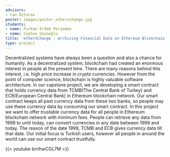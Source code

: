 ```yaml
---
advisors:
- Can Özturan
poster: images/poster_etherxchange.jpg
students:
- name: Furkan Erdem Perşembe
- name: Ceyhun Uzunoğlu
title: 'etherXChange : Archiving Financial Data on Ethereum Blcokchain'
type: project
---
```


Decentralized systems have always been a question and also a chance for humanity. As a decentralized system, blockchain had created an enormous interest in people at the present time. There are many reasons behind this interest, i.e. high price increase in crypto currencies. However from the point of computer science, blockchain is highly valuable software architecture. In our capstone project, we are developing a smart contract that holds currency data from TCMB(The Central Bank of Turkey) and ECB(European Central Bank) in Ethereum blockchain network. Our smart contract keeps all past currency data from these two banks, so people may use these currency data by consuming our smart contract. In this project we want to offer trustable currency data for all people in Ethereum blockchain network with minimum fees. People can retrieve any data from 1999 to until today, can convert currencies in any date between 1999 and today. The reason of the date 1999, TCMB and ECB gives currency data till that date. Our initial focus is Turkish users, however all people in around the world can use our smart contract trustfully.


{{< youtube brrihwCGL7M >}}